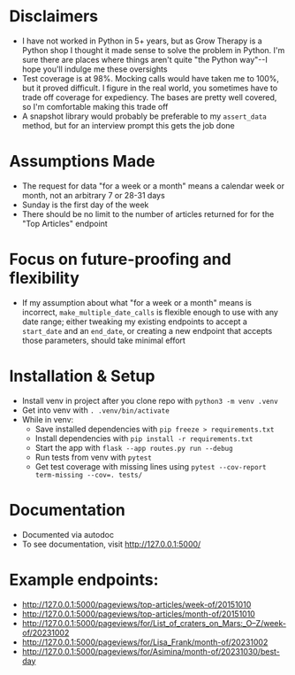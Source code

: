 # Disclaimers
- I have not worked in Python in 5+ years, but as Grow Therapy is a Python shop I thought it made sense to solve the problem in Python. I'm sure there are places where things aren't quite "the Python way"--I hope you'll indulge me these oversights
- Test coverage is at 98%. Mocking calls would have taken me to 100%, but it proved difficult. I figure in the real world, you sometimes have to trade off coverage for expediency. The bases are pretty well covered, so I'm comfortable making this trade off
- A snapshot library would probably be preferable to my `assert_data` method, but for an interview prompt this gets the job done

# Assumptions Made
- The request for data "for a week or a month" means a calendar week or month, not an arbitrary 7 or 28-31 days
- Sunday is the first day of the week
- There should be no limit to the number of articles returned for for the "Top Articles" endpoint

# Focus on future-proofing and flexibility
- If my assumption about what "for a week or a month" means is incorrect, `make_multiple_date_calls` is flexible enough to use with any date range; either tweaking my existing endpoints to accept a `start_date` and an `end_date`, or creating a new endpoint that accepts those parameters, should take minimal effort

# Installation & Setup
- Install venv in project after you clone repo with `python3 -m venv .venv`
- Get into venv with `. .venv/bin/activate`
- While in venv:
  - Save installed dependencies with `pip freeze > requirements.txt`
  - Install dependencies with `pip install -r requirements.txt`    
  -  Start the app with `flask --app routes.py run --debug`
  - Run tests from venv with `pytest`
  - Get test coverage with missing lines using `pytest --cov-report term-missing --cov=. tests/`

# Documentation
- Documented via autodoc
- To see documentation, visit http://127.0.0.1:5000/

# Example endpoints:
- http://127.0.0.1:5000/pageviews/top-articles/week-of/20151010
- http://127.0.0.1:5000/pageviews/top-articles/month-of/20151010
- http://127.0.0.1:5000/pageviews/for/List_of_craters_on_Mars:_O–Z/week-of/20231002
- http://127.0.0.1:5000/pageviews/for/Lisa_Frank/month-of/20231002
- http://127.0.0.1:5000/pageviews/for/Asimina/month-of/20231030/best-day
